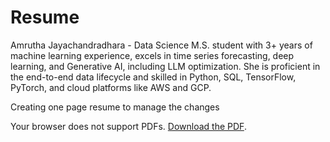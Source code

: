# Resume
Amrutha Jayachandradhara -  Data Science M.S. student with 3+ years of machine learning experience, excels in time series forecasting, deep learning, and Generative AI, including LLM optimization. She is proficient in the end-to-end data lifecycle and skilled in Python, SQL, TensorFlow, PyTorch, and cloud platforms like AWS and GCP.

Creating one page resume to manage the changes

<object data="DataScience_Resume_Amrutha_J" type="application/pdf" width="100%" height="800px">
    <p>Your browser does not support PDFs. <a href="path/to/your/resume.pdf">Download the PDF</a>.</p>
</object>

